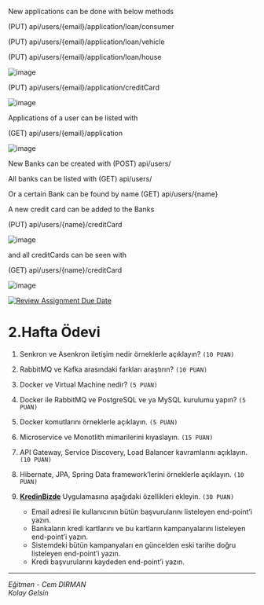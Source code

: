 
New applications can be done with below methods 

(PUT) api/users/{email}/application/loan/consumer

(PUT) api/users/{email}/application/loan/vehicle

(PUT) api/users/{email}/application/loan/house

![image](https://github.com/Definex-Java-Spring-Bootcampp/week-2-AgemennoN/assets/81033171/d1208cd3-018f-492b-86e4-4946dbd51b54)

(PUT) api/users/{email}/application/creditCard

![image](https://github.com/Definex-Java-Spring-Bootcampp/week-2-AgemennoN/assets/81033171/69e4aac8-75ac-4c73-ac3d-c9f4523aeb81)

Applications of a user can be listed with

(GET) api/users/{email}/application

![image](https://github.com/Definex-Java-Spring-Bootcampp/week-2-AgemennoN/assets/81033171/de1e3afb-ccd7-49d6-b39a-663608d025a2)

New Banks can be created with (POST) api/users/

All banks can be listed with  (GET) api/users/

Or a certain Bank can be found by name (GET) api/users/{name}

A new credit card can be added to the Banks

(PUT) api/users/{name}/creditCard

![image](https://github.com/Definex-Java-Spring-Bootcampp/week-2-AgemennoN/assets/81033171/24747b14-fa1d-4f38-a06e-ccb9fc96e64d)

and all creditCards can be seen with

(GET) api/users/{name}/creditCard

![image](https://github.com/Definex-Java-Spring-Bootcampp/week-2-AgemennoN/assets/81033171/1599f04b-213a-4836-9c62-01a1fe929c71)



[![Review Assignment Due Date](https://classroom.github.com/assets/deadline-readme-button-24ddc0f5d75046c5622901739e7c5dd533143b0c8e959d652212380cedb1ea36.svg)](https://classroom.github.com/a/A05Yfs1j)
# 2.Hafta Ödevi

1. Senkron ve Asenkron iletişim nedir örneklerle açıklayın? `(10 PUAN)`

2. RabbitMQ ve Kafka arasındaki farkları araştırın? `(10 PUAN)`

3. Docker ve Virtual Machine nedir? `(5 PUAN)`

4. Docker ile RabbitMQ ve PostgreSQL ve ya MySQL kurulumu yapın? `(5 PUAN)`

5. Docker komutlarını örneklerle açıklayın. `(5 PUAN)`

6. Microservice ve Monotlith mimarilerini kıyaslayın. `(15 PUAN)`

7. API Gateway, Service Discovery, Load Balancer kavramlarını açıklayın. `(10 PUAN)`

8. Hibernate, JPA, Spring Data framework’lerini örneklerle açıklayın. `(10 PUAN)`

9. [**KredinBizde**](https://github.com/Definex-Java-Spring-Bootcampp/kredinbizde-service) Uygulamasına aşağıdaki özellikleri ekleyin. `(30 PUAN)`
    - Email adresi ile kullanıcının bütün başvurularını listeleyen end-point’i yazın.
    - Bankaların kredi kartlarını ve bu kartların kampanyalarını listeleyen end-point’i yazın.
    - Sistemdeki bütün kampanyaları en güncelden eski tarihe doğru listeleyen end-point’i yazın.
    - Kredi başvurularını kaydeden end-point’i yazın.
---
*Eğitmen - Cem DIRMAN*  
*Kolay Gelsin*
